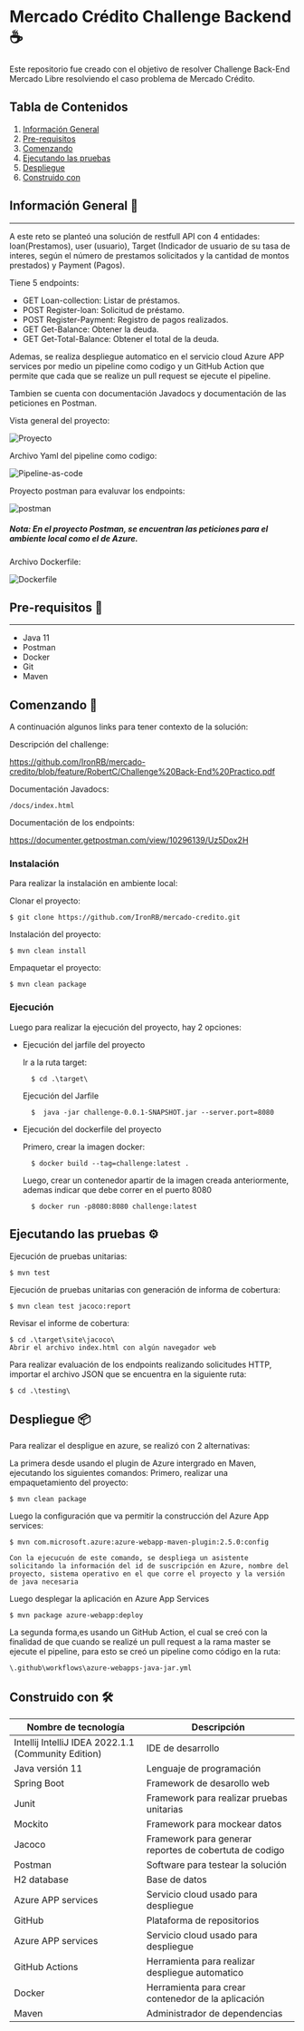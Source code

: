 # Mercado Crédito Challenge Backend :coffee:
Este repositorio fue creado con el objetivo de resolver Challenge Back-End Mercado Libre resolviendo el caso problema de Mercado Crédito.

## Tabla de Contenidos
1. [Información General](#Información-General)
2. [Pre-requisitos](#Pre-requisitos)
3. [Comenzando](#Comenzando)
4. [Ejecutando las pruebas](#Ejecutando-las-pruebas)
5. [Despliegue ](#Despliegue)
6. [Construido con](#Construido-con)

<a name="Información-General"></a>
## Información General 📖
***
A este reto se planteó una solución de restfull API con 4 entidades: loan(Prestamos), user (usuario), Target (Indicador de usuario de su tasa de interes, según el número de prestamos solicitados y la cantidad de montos prestados) y Payment (Pagos).

Tiene 5 endpoints:

* GET Loan-collection: Listar de préstamos.
* POST Register-loan: Solicitud de préstamo.
* POST Register-Payment: Registro de pagos realizados.
* GET Get-Balance: Obtener la deuda.
* GET Get-Total-Balance: Obtener el total de la deuda.

Ademas, se realiza despliegue automatico en el servicio cloud Azure APP services por medio un pipeline como codigo y un GitHub Action que permite que cada que se realize un pull request se ejecute el pipeline.

Tambien se cuenta con documentación Javadocs y documentación de las peticiones en Postman.

Vista general del proyecto:

![Proyecto](/img/Estructura-proyecto.JPG)

Archivo Yaml del pipeline como codigo:

![Pipeline-as-code](/img/Pipeline-as-code.JPG)

Proyecto postman para evaluvar los endpoints:

![postman](/img/postman.JPG)

##### Nota: En el proyecto Postman, se encuentran las peticiones para el ambiente local como el de Azure.

Archivo Dockerfile:

![Dockerfile](/img/dockerfile.JPG)

<a name="Pre-requisitos"></a>
## Pre-requisitos 🔧
***
* Java 11
* Postman
* Docker
* Git
* Maven

<a name="Comenzando"></a>
## Comenzando 🚀

A continuación algunos links para tener contexto de la solución:

Descripción del challenge:

https://github.com/IronRB/mercado-credito/blob/feature/RobertC/Challenge%20Back-End%20Practico.pdf

Documentación Javadocs:
    
    /docs/index.html

Documentación de los endpoints:

https://documenter.getpostman.com/view/10296139/Uz5Dox2H

### Instalación

Para realizar la instalación en ambiente local:

Clonar el proyecto:

    $ git clone https://github.com/IronRB/mercado-credito.git

Instalación del proyecto:

    $ mvn clean install

Empaquetar el proyecto:

    $ mvn clean package

### Ejecución

Luego para realizar la ejecución del proyecto, hay 2 opciones:

* Ejecución del jarfile del proyecto

    Ir a la ruta target:

        $ cd .\target\

    Ejecución del Jarfile

        $  java -jar challenge-0.0.1-SNAPSHOT.jar --server.port=8080

* Ejecución del dockerfile del proyecto

    Primero, crear la imagen docker:

        $ docker build --tag=challenge:latest .

    Luego, crear un contenedor apartir de la imagen creada anteriormente, ademas indicar que debe correr en el puerto 8080

        $ docker run -p8080:8080 challenge:latest

<a name="Ejecutando-las-pruebas"></a>
## Ejecutando las pruebas ⚙️

Ejecución de pruebas unitarias:

    $ mvn test

Ejecución de pruebas unitarias con generación de informa de cobertura:

    $ mvn clean test jacoco:report

Revisar el informe de cobertura:

    $ cd .\target\site\jacoco\
    Abrir el archivo index.html con algún navegador web

Para realizar evaluación de los endpoints realizando solicitudes HTTP, importar el archivo JSON que se encuentra en la siguiente ruta:

    $ cd .\testing\

<a name="Despliegue"></a>
## Despliegue 📦

Para realizar el despligue en azure, se realizó con 2 alternativas:

La primera desde usando el plugin de Azure intergrado en Maven, ejecutando los siguientes comandos:
    Primero, realizar una empaquetamiento del proyecto: 

    $ mvn clean package

Luego la configuración que va permitir la construcción del Azure App services:

    $ mvn com.microsoft.azure:azure-webapp-maven-plugin:2.5.0:config

    Con la ejecucuón de este comando, se despliega un asistente solicitando la información del id de suscripción en Azure, nombre del proyecto, sistema operativo en el que corre el proyecto y la versión de java necesaria

Luego desplegar la aplicación en Azure App Services

    $ mvn package azure-webapp:deploy

La segunda forma,es usando un GitHub Action, el cual se creó con la finalidad de que cuando se realizé un pull request a la rama master se ejecute el pipeline, para esto se creó un pipeline como código en la ruta:

    \.github\workflows\azure-webapps-java-jar.yml

<a name="Construido-con"></a>
## Construido con 🛠️

| Nombre de tecnología | Descripción          |
| -------------------- | -------------------- |
| Intellij IntelliJ IDEA 2022.1.1 (Community Edition) | IDE de desarrollo |
| Java versión 11      | Lenguaje de programación | 
| Spring Boot | Framework de desarollo web |
| Junit      | Framework para realizar pruebas unitarias | 
| Mockito | Framework para mockear datos |
| Jacoco      | Framework para generar reportes de cobertuta de codigo | 
| Postman | Software para testear la solución |
| H2 database      | Base de datos | 
| Azure APP services | Servicio cloud usado para despliegue |
| GitHub      | Plataforma de repositorios | 
| Azure APP services | Servicio cloud usado para despliegue |
| GitHub Actions     | Herramienta para realizar despliegue automatico | 
| Docker | Herramienta para crear contenedor de la aplicación |
| Maven | Administrador de dependencias |
